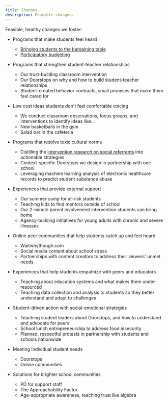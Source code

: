 ```yaml
---
title: Changes
description: Feasible changes.
---
```


Feasible, healthy changes we foster:

- Programs that make students feel heard
    - [Bringing students to the bargaining table](/phones)
    - [Participatory budgeting](https://www.the74million.org/article/students-got-10k-to-upgrade-their-hs-it-drove-a-citywide-wave-of-democracy/)

- Programs that strengthen student-teacher relationships
    - Our trust-building classroom intervention
    - Our Doorstops on why and how to build student-teacher relationships
    - Student-created behavior contracts, small promises that make them feel cared for

- Low cost ideas students don't feel comfortable voicing
    - We conduct classroom observations, focus groups, and interventions to identify ideas like...
    - New basketballs in the gym
    - Salad bar in the cafeteria

- Programs that resolve toxic cultural norms
    - Distilling the [intervention research on social referrents](http://www.betsylevypaluck.com/roots-curriculum) into actionable strategies
    - Context-specific Doorstops we design in partnership with one school
    - Leveraging machine learning analysis of electronic healthcare records to predict student substance abuse

- Experiences that provide external support
    - Our summer camp for at-risk students
    - Teaching kids to find mentors outside of school
    - Our 2-minute parent involvement intervention students can bring home
    - Agency-building initiatives for young adults with chronic and severe illnesses

- Online peer communities that help students catch up and feel heard
    - Waitwhythough.com
    - Social media content about school stress
    - Partnerships with content creators to address their viewers' unmet needs

- Experiences that help students empathize with peers and educators
    - Teaching about education systems and what makes them under-resourced
    - Teaching data collection and analysis to students so they better understand and adapt to challenges

- Student-driven action with social-emotional strategies
    - Teaching student leaders about Doorstops, and how to understand and advocate for peers
    - School lunch entrepreneurship to address food insecurity
    - Planned, respectful protests in partnership with students and schools nationwide

- Meeting individual student needs
    - Doorstops
    - Online communities

- Solutions for brighter school communities
    - PD for support staff
    - The Approachability Factor
    - Age-appropriate awareness, teaching trust like algebra

